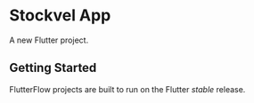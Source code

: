 # Stockvel App

A new Flutter project.

## Getting Started

FlutterFlow projects are built to run on the Flutter _stable_ release.

